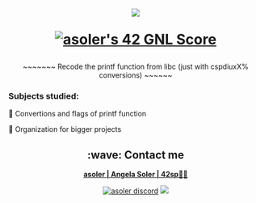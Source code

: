 <h1  align="center">
  <img src=https://game.42sp.org.br/static/assets/achievements/ft_printfm.png>  
  
  <a href="https://github.com/JaeSeoKim/badge42"><img src=https://badge42.vercel.app/api/v2/cl263316l006809l0mxrfwgrw/project/2592326 alt="asoler's 42 GNL Score"/>
  </a>
</h1>

<p align="center">
     ~~~~~~~   Recode the printf function from libc (just with cspdiuxX% conversions)   ~~~~~~
</p>

<h3>Subjects studied:</h3>
<p>
  💠 Convertions and flags of printf function
  
  💠 Organization for bigger projects
</p>



<h2  align="center">:wave: Contact me</h2>
<p  align="center">
  <strong> <a href="mailto:asoler@student.42sp.org.br"/>asoler | Angela Soler | 42sp👨‍🚀</a></strong>
  <p align="center">
    <a href="https://discordapp.com/users/AngelaSol#1460"><img src="https://img.shields.io/badge/Discord-5865F2?style=for-the-badge&logo=discord&logoColor=white" alt="asoler discord"/></a>
    <a href="https://www.linkedin.com/in/angela-soler-982753212/"><img src="https://img.shields.io/badge/LinkedIn-0077B5?style=for-the-badge&logo=linkedin&logoColor=white"/></a>
  </p>
</p>
